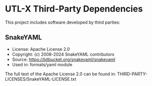 # UTL-X Third-Party Dependencies

This project includes software developed by third parties:

## SnakeYAML
- License: Apache License 2.0
- Copyright: (c) 2008-2024 SnakeYAML contributors
- Source: https://bitbucket.org/snakeyaml/snakeyaml
- Used in: formats/yaml module

The full text of the Apache License 2.0 can be found in:
THIRD-PARTY-LICENSES/SnakeYAML-LICENSE.txt
